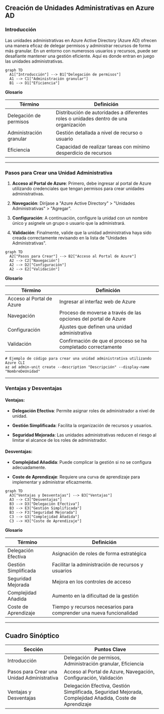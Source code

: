 ## Creación de Unidades Administrativas en Azure AD

### Introducción

Las unidades administrativas en Azure Active Directory (Azure AD) ofrecen una manera eficaz de delegar permisos y administrar recursos de forma más granular. En un entorno con numerosos usuarios y recursos, puede ser desafiante mantener una gestión eficiente. Aquí es donde entran en juego las unidades administrativas.

```mermaid
graph TD
  A1["Introducción"] --> B1["Delegación de permisos"]
  A1 --> C1["Administración granular"]
  B1 --> D1["Eficiencia"]
```

**Glosario**  

| Término            | Definición                                    |
|--------------------|------------------------------------------------|
| Delegación de permisos  | Distribución de autoridades a diferentes roles o unidades dentro de una organización |
| Administración granular | Gestión detallada a nivel de recurso o usuario |
| Eficiencia            | Capacidad de realizar tareas con mínimo desperdicio de recursos |

---

### Pasos para Crear una Unidad Administrativa

1. **Acceso al Portal de Azure**: Primero, debe ingresar al portal de Azure utilizando credenciales que tengan permisos para crear unidades administrativas.
   
2. **Navegación**: Diríjase a "Azure Active Directory" > "Unidades Administrativas" > "Agregar".
   
3. **Configuración**: A continuación, configure la unidad con un nombre único y asignele un grupo o usuario que la administrará.

4. **Validación**: Finalmente, valide que la unidad administrativa haya sido creada correctamente revisando en la lista de "Unidades Administrativas".

```mermaid
graph TD
  A2["Pasos para Crear"] --> B2["Acceso al Portal de Azure"]
  A2 --> C2["Navegación"]
  A2 --> D2["Configuración"]
  A2 --> E2["Validación"]
```

**Glosario**  

| Término          | Definición                                    |
|------------------|------------------------------------------------|
| Acceso al Portal de Azure | Ingresar al interfaz web de Azure  |
| Navegación       | Proceso de moverse a través de las opciones del portal de Azure |
| Configuración    | Ajustes que definen una unidad administrativa  |
| Validación       | Confirmación de que el proceso se ha completado correctamente  |

```azurecli
# Ejemplo de código para crear una unidad administrativa utilizando Azure CLI
az ad admin-unit create --description "Descripción" --display-name "NombreDeUnidad"
```

---

### Ventajas y Desventajas

#### Ventajas:

- **Delegación Efectiva**: Permite asignar roles de administrador a nivel de unidad.
  
- **Gestión Simplificada**: Facilita la organización de recursos y usuarios.
  
- **Seguridad Mejorada**: Las unidades administrativas reducen el riesgo al limitar el alcance de los roles de administrador.

#### Desventajas:

- **Complejidad Añadida**: Puede complicar la gestión si no se configura adecuadamente.
  
- **Coste de Aprendizaje**: Requiere una curva de aprendizaje para implementar y administrar eficazmente.

```mermaid
graph TD
  A3["Ventajas y Desventajas"] --> B3["Ventajas"]
  A3 --> C3["Desventajas"]
  B3 --> D3["Delegación Efectiva"]
  B3 --> E3["Gestión Simplificada"]
  B3 --> F3["Seguridad Mejorada"]
  C3 --> G3["Complejidad Añadida"]
  C3 --> H3["Coste de Aprendizaje"]
```

**Glosario**  

| Término             | Definición                                      |
|---------------------|--------------------------------------------------|
| Delegación Efectiva  | Asignación de roles de forma estratégica         |
| Gestión Simplificada | Facilitar la administración de recursos y usuarios|
| Seguridad Mejorada   | Mejora en los controles de acceso                |
| Complejidad Añadida  | Aumento en la dificultad de la gestión           |
| Coste de Aprendizaje | Tiempo y recursos necesarios para comprender una nueva funcionalidad |

---

## Cuadro Sinóptico

| Sección                         | Puntos Clave                                        |
|---------------------------------|-----------------------------------------------------|
| Introducción                    | Delegación de permisos, Administración granular, Eficiencia |
| Pasos para Crear una Unidad Administrativa | Acceso al Portal de Azure, Navegación, Configuración, Validación |
| Ventajas y Desventajas          | Delegación Efectiva, Gestión Simplificada, Seguridad Mejorada, Complejidad Añadida, Coste de Aprendizaje |
